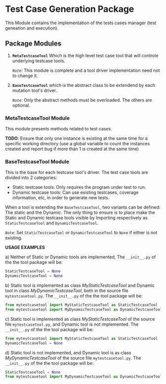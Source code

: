 # Test Case Generation Package

This Module contains the implementation of the tests cases manager (test geneation and execution).

## Package Modules
1. **`MetaTestcaseTool`** Which is the high level test case tool that will controle underlying testcase tools.
   
   _```Note```_: This module is complete and a tool driver implementation need not to change it.
2. **`BaseTestcaseTool`** which is the abstract class to be extendend by each mutation tool's driver. 

    _```Note```_: Only the abstract methods must be overloaded. The others are optional.

### MetaTestcaseTool Module
This module presents methods related to test cases. 

**TODO**: Ensure that only one instance is existing at the same time for a specific working directory (use a global variable to count the instances created and report bug if more than 1 is created at the same time)

### BaseTestcaseTool Module
This is the base for each testcase tool's driver. The test case tools are divided into 2 categories:
-   Static testcase tools: Only requires the program under test to run.
-   Dynamic testcase tools: Can use existing testcases, coverage information, etc, in order to generate new tests.

When a tool is extending the `BaseTestcaseTool`, two variants can be defined: The static and the Dynamic. 
The only thing to ensure is to place make the Static and Dynamic testcase tools visible by Importing respectively as `StaticTestcaseTool` and `DynamicTestcaseTool`.

*`Note`*: Set `StaticTestcaseTool` or  `DynamicTestcaseTool` to `None` if either is not existing.

__USAGE EXAMPLES__

a)  Neither of Static or Dynamic tools are implemented, The `__init__.py` of the the tool package will be:
```python
StaticTestcaseTool = None
DynamicTestcaseTool = None
```
b)  Static tool is implemented as class _MyStaticTestcaseTool_ and Dynamic tool in class _MyDynamicTestcaseTool_, both in the source file `mytestcasetool.py`. The `__init__.py` of the the tool package will be:
```python
from mytestcasetool import MyStaticTestcaseTool as StaticTestcaseTool
from mytestcasetool import MyDynamicTestcaseTool as DynamicTestcaseTool
```
c)  Static tool is implemented as class _MyStaticTestcaseTool_ of the source file `mytestcasetool.py`, and Dynamic tool is not implemented. The `__init__.py` of the the tool package will be:
```python
from mytestcasetool import MyStaticTestcaseTool as StaticTestcaseTool
DynamicTestcaseTool = None
```
d)  Static tool is not implemented, and Dynamic tool is as class _MyDynamicTestcaseTool_ of the source file `mytestcasetool.py`. The `__init__.py` of the the tool package will be:
```python
StaticTestcaseTool = None
from mytestcasetool import MyDynamicTestcaseTool as DynamicTestcaseTool
```